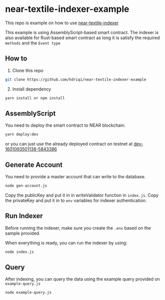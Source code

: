# near-textile-indexer-example

This repo is example on how to use [near-textile-indexer](https://github.com/hdriqi/near-textile-indexer)

This example is using AssemblyScript-based smart contract. The indexer is also available for Rust-based smart contract as long it is satisfy the required `methods` and the `Event type`

## How to

1. Clone this repo
```bash
git clone https://github.com/hdriqi/near-textile-indexer-example
```

2. Install dependency
```bash
yarn install or npm install
``` 

## AssemblyScript

You need to deploy the smart contract to NEAR blockchain.

```bash
yarn deploy:dev
```

or you can just use the already deployed contract on testnet at [dev-1601093501138-5843386](https://explorer.testnet.near.org/accounts/dev-1601093501138-5843386)

## Generate Account

You need to provide a master account that can write to the database.

```bash
node gen-account.js
```

Copy the publicKey and put it in in writeValidator function in `index.js`. 
Copy the privateKey and put it in to `env` variables for indexer authentication.

## Run Indexer

Before running the indexer, make sure you create the `.env` based on the sample provided.

When everything is ready, you can run the indexer by using:

```bash
node index.js
```

## Query

After indexing, you can query the data using the example query provided on `example-query.js`

```bash
node example-query.js
```